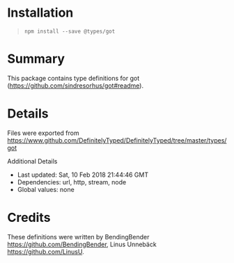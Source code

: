# Installation
> `npm install --save @types/got`

# Summary
This package contains type definitions for got (https://github.com/sindresorhus/got#readme).

# Details
Files were exported from https://www.github.com/DefinitelyTyped/DefinitelyTyped/tree/master/types/got

Additional Details
 * Last updated: Sat, 10 Feb 2018 21:44:46 GMT
 * Dependencies: url, http, stream, node
 * Global values: none

# Credits
These definitions were written by BendingBender <https://github.com/BendingBender>, Linus Unnebäck <https://github.com/LinusU>.
